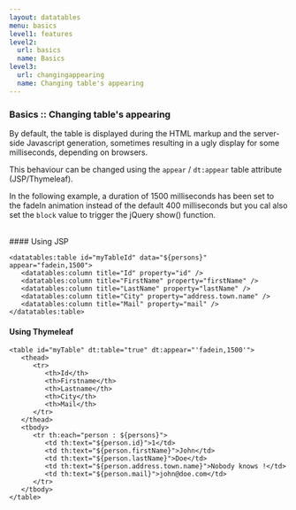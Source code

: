 ```yaml
---
layout: datatables
menu: basics
level1: features
level2:
  url: basics
  name: Basics
level3:
  url: changingappearing
  name: Changing table's appearing
---
```


### Basics :: Changing table\'s appearing

By default, the table is displayed during the HTML markup and the server-side Javascript generation, sometimes resulting in a ugly display for some milliseconds, depending on browsers. 

This behaviour can be changed using the `appear` / `dt:appear` table attribute (JSP/Thymeleaf).

In the following example, a duration of 1500 milliseconds has been set to the fadeIn animation instead of the default 400 milliseconds but you cal also set the `block` value to trigger the jQuery show() function.

<br />
#### Using JSP

	<datatables:table id="myTableId" data="${persons}" appear="fadein,1500">
	   <datatables:column title="Id" property="id" />
	   <datatables:column title="FirstName" property="firstName" />
	   <datatables:column title="LastName" property="lastName" />
	   <datatables:column title="City" property="address.town.name" />
	   <datatables:column title="Mail" property="mail" />
	</datatables:table>

#### Using Thymeleaf

	<table id="myTable" dt:table="true" dt:appear="'fadein,1500'">
	   <thead>
	      <tr>
	         <th>Id</th>
	         <th>Firstname</th>
	         <th>Lastname</th>
	         <th>City</th>
	         <th>Mail</th>
	      </tr>
	   </thead>
	   <tbody>
	      <tr th:each="person : ${persons}">
	         <td th:text="${person.id}">1</td>
	         <td th:text="${person.firstName}">John</td>
	         <td th:text="${person.lastName}">Doe</td>
	         <td th:text="${person.address.town.name}">Nobody knows !</td>
	         <td th:text="${person.mail}">john@doe.com</td>
	      </tr>
	   </tbody>
	</table>